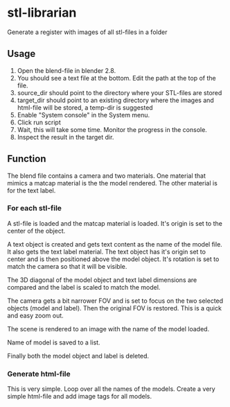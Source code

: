 # stl-librarian
Generate a register with images of all stl-files in a folder

## Usage

1. Open the blend-file in blender 2.8.
1. You should see a text file at the bottom. Edit the path at the top of the file.
1. source_dir should point to the directory where your STL-files are stored
1. target_dir should point to an existing directory where the images and html-file will be stored, a temp-dir is suggested
1. Enable "System console" in the System menu. 
1. Click run script
1. Wait, this will take some time. Monitor the progress in the console.
1. Inspect the result in the target dir.

## Function

The blend file contains a camera and two materials. One material that mimics a matcap material is the the model rendered.
The other material is for the text label.

### For each stl-file

A stl-file is loaded and the matcap material is loaded. It's origin is set to the center of the object.

A text object is created and gets text content as the name of the model file. It also gets the text label material.
The text object has it's origin set to center and is then positioned above the model object. It's rotation is set to match the camera so that it will be visible.

The 3D diagonal of the model object and text label dimensions are compared and the label is scaled to match the model.

The camera gets a bit narrower FOV and is set to focus on the two selected objects (model and label). Then the original FOV is restored. This is a quick and easy zoom out.

The scene is rendered to an image with the name of the model loaded.

Name of model is saved to a list.

Finally both the model object and label is deleted.

### Generate html-file

This is very simple. Loop over all the names of the models. Create a very simple html-file and add image tags for all models.

